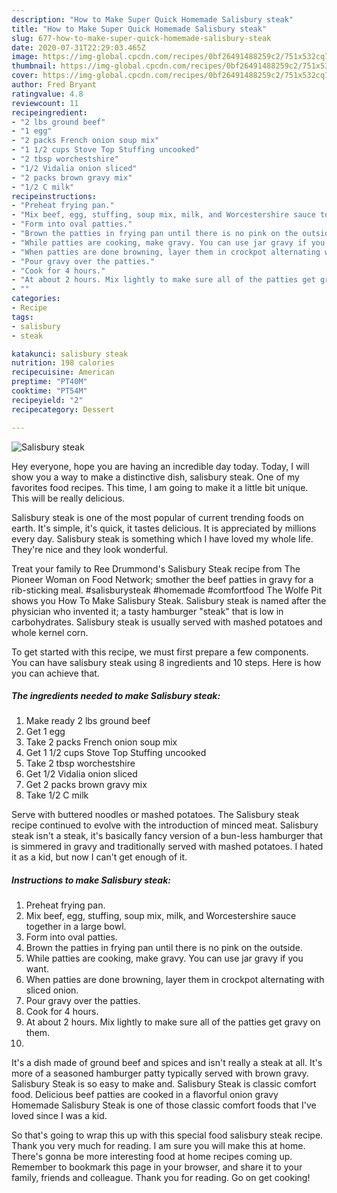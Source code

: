 ```yaml
---
description: "How to Make Super Quick Homemade Salisbury steak"
title: "How to Make Super Quick Homemade Salisbury steak"
slug: 677-how-to-make-super-quick-homemade-salisbury-steak
date: 2020-07-31T22:29:03.465Z
image: https://img-global.cpcdn.com/recipes/0bf26491488259c2/751x532cq70/salisbury-steak-recipe-main-photo.jpg
thumbnail: https://img-global.cpcdn.com/recipes/0bf26491488259c2/751x532cq70/salisbury-steak-recipe-main-photo.jpg
cover: https://img-global.cpcdn.com/recipes/0bf26491488259c2/751x532cq70/salisbury-steak-recipe-main-photo.jpg
author: Fred Bryant
ratingvalue: 4.8
reviewcount: 11
recipeingredient:
- "2 lbs ground beef"
- "1 egg"
- "2 packs French onion soup mix"
- "1 1/2 cups Stove Top Stuffing uncooked"
- "2 tbsp worchestshire"
- "1/2 Vidalia onion sliced"
- "2 packs brown gravy mix"
- "1/2 C milk"
recipeinstructions:
- "Preheat frying pan."
- "Mix beef, egg, stuffing, soup mix, milk, and Worcestershire sauce together in a large bowl."
- "Form into oval patties."
- "Brown the patties in frying pan until there is no pink on the outside."
- "While patties are cooking, make gravy. You can use jar gravy if you want."
- "When patties are done browning, layer them in crockpot alternating with sliced onion."
- "Pour gravy over the patties."
- "Cook for 4 hours."
- "At about 2 hours. Mix lightly to make sure all of the patties get gravy on them."
- ""
categories:
- Recipe
tags:
- salisbury
- steak

katakunci: salisbury steak 
nutrition: 198 calories
recipecuisine: American
preptime: "PT40M"
cooktime: "PT54M"
recipeyield: "2"
recipecategory: Dessert

---
```



![Salisbury steak](https://img-global.cpcdn.com/recipes/0bf26491488259c2/751x532cq70/salisbury-steak-recipe-main-photo.jpg)

Hey everyone, hope you are having an incredible day today. Today, I will show you a way to make a distinctive dish, salisbury steak. One of my favorites food recipes. This time, I am going to make it a little bit unique. This will be really delicious.

Salisbury steak is one of the most popular of current trending foods on earth. It's simple, it's quick, it tastes delicious. It is appreciated by millions every day. Salisbury steak is something which I have loved my whole life. They're nice and they look wonderful.

Treat your family to Ree Drummond&#39;s Salisbury Steak recipe from The Pioneer Woman on Food Network; smother the beef patties in gravy for a rib-sticking meal. #salisburysteak #homemade #comfortfood The Wolfe Pit shows you How To Make Salisbury Steak. Salisbury steak is named after the physician who invented it; a tasty hamburger &#34;steak&#34; that is low in carbohydrates. Salisbury steak is usually served with mashed potatoes and whole kernel corn.


To get started with this recipe, we must first prepare a few components. You can have salisbury steak using 8 ingredients and 10 steps. Here is how you can achieve that.

<!--inarticleads1-->

##### The ingredients needed to make Salisbury steak:

1. Make ready 2 lbs ground beef
1. Get 1 egg
1. Take 2 packs French onion soup mix
1. Get 1 1/2 cups Stove Top Stuffing uncooked
1. Take 2 tbsp worchestshire
1. Get 1/2 Vidalia onion sliced
1. Get 2 packs brown gravy mix
1. Take 1/2 C milk


Serve with buttered noodles or mashed potatoes. The Salisbury steak recipe continued to evolve with the introduction of minced meat. Salisbury steak isn&#39;t a steak, it&#39;s basically fancy version of a bun-less hamburger that is simmered in gravy and traditionally served with mashed potatoes. I hated it as a kid, but now I can&#39;t get enough of it. 

<!--inarticleads2-->

##### Instructions to make Salisbury steak:

1. Preheat frying pan.
1. Mix beef, egg, stuffing, soup mix, milk, and Worcestershire sauce together in a large bowl.
1. Form into oval patties.
1. Brown the patties in frying pan until there is no pink on the outside.
1. While patties are cooking, make gravy. You can use jar gravy if you want.
1. When patties are done browning, layer them in crockpot alternating with sliced onion.
1. Pour gravy over the patties.
1. Cook for 4 hours.
1. At about 2 hours. Mix lightly to make sure all of the patties get gravy on them.
1. 


It&#39;s a dish made of ground beef and spices and isn&#39;t really a steak at all. It&#39;s more of a seasoned hamburger patty typically served with brown gravy. Salisbury Steak is so easy to make and. Salisbury Steak is classic comfort food. Delicious beef patties are cooked in a flavorful onion gravy Homemade Salisbury Steak is one of those classic comfort foods that I&#39;ve loved since I was a kid. 

So that's going to wrap this up with this special food salisbury steak recipe. Thank you very much for reading. I am sure you will make this at home. There's gonna be more interesting food at home recipes coming up. Remember to bookmark this page in your browser, and share it to your family, friends and colleague. Thank you for reading. Go on get cooking!
